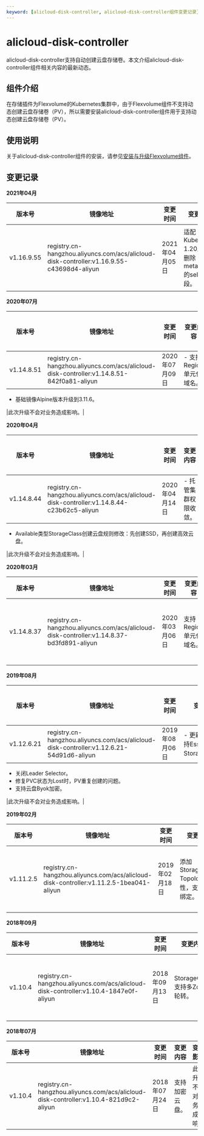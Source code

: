 ```yaml
---
keyword: [alicloud-disk-controller, alicloud-disk-controller组件变更记录]
---
```


# alicloud-disk-controller

alicloud-disk-controller支持自动创建云盘存储卷。本文介绍alicloud-disk-controller组件相关内容的最新动态。

## 组件介绍

在存储插件为Flexvolume的Kubernetes集群中，由于Flexvolume组件不支持动态创建云盘存储卷（PV），所以需要安装alicloud-disk-controller组件用于支持动态创建云盘存储卷（PV）。

## 使用说明

关于alicloud-disk-controller组件的安装，请参见[安装与升级Flexvolume组件](/cn.zh-CN/Kubernetes集群用户指南/存储-Flexvolume/安装与升级Flexvolume组件.md)。

## 变更记录

**2021年04月**

|版本号|镜像地址|变更时间|变更内容|变更影响|
|---|----|----|----|----|
|v1.16.9.55|registry.cn-hangzhou.aliyuncs.com/acs/alicloud-disk-controller:v1.16.9.55-c43698d4-aliyun|2021年04月05日|适配Kubernetes 1.20版本，删除metadata的selflink字段。|此次升级不会对业务造成影响。|

**2020年07月**

|版本号|镜像地址|变更时间|变更内容|变更影响|
|---|----|----|----|----|
|v1.14.8.51|registry.cn-hangzhou.aliyuncs.com/acs/alicloud-disk-controller:v1.14.8.51-842f0a81-aliyun|2020年07月09日|-   支持Region单元化域名。
-   基础镜像Alpine版本升级到3.11.6。

|此次升级不会对业务造成影响。|

**2020年04月**

|版本号|镜像地址|变更时间|变更内容|变更影响|
|---|----|----|----|----|
|v1.14.8.44|registry.cn-hangzhou.aliyuncs.com/acs/alicloud-disk-controller:v1.14.8.44-c23b62c5-aliyun|2020年04月14日|-   托管集群权限收敛。
-   Available类型StorageClass创建云盘规则修改：先创建SSD，再创建高效云盘。

|此次升级不会对业务造成影响。|

**2020年03月**

|版本号|镜像地址|变更时间|变更内容|变更影响|
|---|----|----|----|----|
|v1.14.8.37|registry.cn-hangzhou.aliyuncs.com/acs/alicloud-disk-controller:v1.14.8.37-bd3fd891-aliyun|2020年03月06日|支持Region单元化域名。|此次升级不会对业务造成影响。|

**2019年08月**

|版本号|镜像地址|变更时间|变更内容|变更影响|
|---|----|----|----|----|
|v1.12.6.21|registry.cn-hangzhou.aliyuncs.com/acs/alicloud-disk-controller:v1.12.6.21-54d91d6-aliyun|2019年08月06日|-   更新模板，支持Essd StorageClass。
-   关闭Leader Selector。
-   修复PVC状态为Lost时，PV重复创建的问题。
-   支持云盘Byok加密。

|此次升级不会对业务造成影响。|

**2019年02月**

|版本号|镜像地址|变更时间|变更内容|变更影响|
|---|----|----|----|----|
|v1.11.2.5|registry.cn-hangzhou.aliyuncs.com/acs/alicloud-disk-controller:v1.11.2.5-1bea041-aliyun|2019年02月18日|添加StorageClass Topology特性，支持延迟绑定。|此次升级不会对业务造成影响。|

**2018年09月**

|版本号|镜像地址|变更时间|变更内容|变更影响|
|---|----|----|----|----|
|v1.10.4|registry.cn-hangzhou.aliyuncs.com/acs/alicloud-disk-controller:v1.10.4-1847e0f-aliyun|2018年09月13日|StorageClass支持多Zone轮转。|此次升级不会对业务造成影响。|

**2018年07月**

|版本号|镜像地址|变更时间|变更内容|变更影响|
|---|----|----|----|----|
|v1.10.4|registry.cn-hangzhou.aliyuncs.com/acs/alicloud-disk-controller:v1.10.4-821d9c2-aliyun|2018年07月24日|支持加密云盘。|此次升级不会对业务造成影响。|

